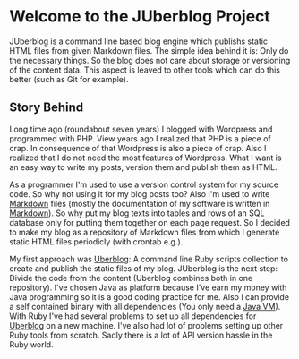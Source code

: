 # Welcome to the JUberblog Project

JUberblog is  a command  line based  blog engine which  publishs static  HTML files
from given  Markdown files.  The simple idea  behind it is:  Only do  the necessary
things. So the blog does not care  about storage or versioning of the content data.
This aspect  is leaved to  other tools which  can do this  better (such as  Git for
example).

## Story Behind

Long time  ago (roundabout  seven years)  I blogged  with Wordpress  and programmed
with PHP. View years ago I realized that  PHP is a piece of crap. In consequence of
that Wordpress  is also a  piece of crap.  Also I realized that  I do not  need the
most features of Wordpress.  What I want is an easy way to  write my posts, version
them and publish them as HTML.

As a  programmer I'm used to  use a version control  system for my source  code. So
why   not  using   it  for   my   blog  posts   too?   Also  I'm   used  to   write
[Markdown][markdown] files (mostly  the documentation of my software  is written in
[Markdown][markdown]). So  why put  my blog texts  into tables and  rows of  an SQL
database only for putting them together on  each page request. So I decided to make
my blog as a  repository of Markdown files from which I  generate static HTML files
periodicly (with crontab e.g.).

My first approach was [Uberblog][uberblog]:  A command line Ruby scripts collection
to create  and publish the  static files  of my blog.  JUberblog is the  next step:
Divide the code  from the content (Uberblog combines both  in one repository). I've
chosen Java as platform  because I've earn my money with Java  programming so it is
a good coding practice for me. Also I  can provide a self contained binary with all
dependencies (You only need a [Java  VM][jvm]). With Ruby I've had several problems
to set  up all dependencies  for [Uberblog][uberblog] on  a new machine.  I've also
had lot of problems setting up other Ruby  tools from scratch. Sadly there is a lot
of API version hassle in the Ruby world.

[uberblog]: https://github.com/Weltraumschaf/uberblog
[markdown]: TODO
[jvm]:      TODO